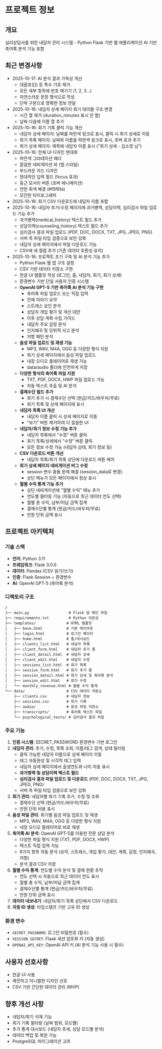 # 프로젝트 정보

## 개요
심리상담사를 위한 내담자 관리 시스템 - Python Flask 기반 웹 애플리케이션
AI 기반 축어록 분석 기능 포함

## 최근 변경사항
- 2025-10-17: AI 분석 결과 가독성 개선
  - 대괄호([]) 등 특수 기호 제거
  - 모든 세부 항목에 번호 매기기 (1, 2, 3...)
  - 자연스러운 문장 형식으로 작성
  - 단락 구분으로 명확한 정보 전달
- 2025-10-16: 내담자 상세 페이지 회기 테이블 구조 변경
  - 시간 열 제거 (duration_minutes 표시 안 함)
  - 날짜 다음에 이름 열 추가
- 2025-10-16: 회기 기록 클릭 기능 개선
  - 내담자 상세 페이지: 날짜를 파란색 링크로 표시, 클릭 시 회기 상세로 이동
  - 회기 목록 페이지: 날짜와 이름을 파란색 링크로 표시, 호버 효과 추가
  - 회기 상세 페이지: 제목에 내담자 이름 표시 ("회기 상세 - 김소영 님")
- 2025-10-16: 전체 UI 디자인 현대화
  - 파란색 그라데이션 헤더
  - 깔끔한 네비게이션 바 (탭 스타일)
  - 부드러운 카드 디자인
  - 현대적인 입력 필드 (focus 효과)
  - 둥근 모서리 버튼 (호버 애니메이션)
  - 연한 회색 배경 (#f5f6fa)
  - 모던한 타이포그래피
- 2025-10-16: 회기 CSV 다운로드에 내담자 이름 포함
- 2025-10-16: 내담자 추가/수정 페이지에 과거병력, 상담이력, 심리검사 파일 업로드 기능 추가
  - 과거병력(medical_history) 텍스트 필드 추가
  - 상담이력(counseling_history) 텍스트 필드 추가
  - 심리검사 결과 파일 업로드 (PDF, DOC, DOCX, TXT, JPG, JPEG, PNG)
  - 서버 측 파일 타입 검증으로 보안 강화
  - 내담자 상세 페이지에서 파일 다운로드 기능
  - CSV에 새 컬럼 추가 (기존 데이터 호환성 유지)
- 2025-10-16: 프로젝트 초기 구축 및 AI 분석 기능 추가
  - Python Flask 웹 앱 구조 설정
  - CSV 기반 데이터 저장소 구현
  - 한글 UI 템플릿 작성 (로그인, 홈, 내담자, 회기, 회기 상세)
  - 환경변수 기반 단일 사용자 인증 시스템
  - **OpenAI GPT-5 기반 축어록 AI 분석 기능 구현**
    - 축어록 파일 업로드 또는 직접 입력
    - 전체 이야기 요약
    - 스트레스 요인 분석
    - 상담자 개입 평가 및 개선 대안
    - 이후 상담 계획 수립 가이드
    - 내담자 주요 감정 분석
    - 인지왜곡 및 당위적 사고 분석
    - 저항 패턴 분석
  - **음성 파일 업로드 및 재생 기능**
    - MP3, WAV, M4A, OGG 등 다양한 형식 지원
    - 회기 상세 페이지에서 음성 파일 업로드
    - 내장 오디오 플레이어로 재생 가능
    - data/audio 폴더에 안전하게 저장
  - **다양한 형식의 축어록 파일 지원**
    - TXT, PDF, DOCX, HWP 파일 업로드 가능
    - 자동 텍스트 추출 및 AI 분석
  - **결제수단 필드 추가**
    - 회기 추가 시 결제수단 선택 (현금/카드/바우처/무료)
    - 회기 목록 및 상세 페이지에 표시
  - **내담자 목록 UI 개선**
    - 내담자 이름 클릭 시 상세 페이지로 이동
    - "보기" 버튼 제거하여 더 깔끔한 UI
  - **내담자/회기 정보 수정 기능 추가**
    - 내담자 목록에서 "수정" 버튼 클릭
    - 회기 목록/상세에서 "수정" 버튼 클릭
    - 모든 정보 수정 가능 (내담자 상태, 회기 정보 등)
  - **CSV 다운로드 버튼 개선**
    - 내담자 목록/회기 목록 상단에 다운로드 버튼 배치
  - **회기 상세 페이지 네비게이션 버그 수정**
    - session 변수 충돌 문제 해결 (session_data로 변경)
    - 상단 메뉴가 모든 페이지에서 정상 표시
  - **월별 수익 통계 기능 추가**
    - 상단 네비게이션에 "월별 수익" 메뉴 추가
    - 연도별 필터링 기능 (자동으로 최근 데이터 연도 선택)
    - 월별 총 수익, 납부/미납 금액 집계
    - 결제수단별 통계 (현금/카드/바우처/무료)
    - 만원 단위 금액 표시

## 프로젝트 아키텍처

### 기술 스택
- **언어**: Python 3.11
- **프레임워크**: Flask 3.0.0
- **데이터**: Pandas (CSV 읽기/쓰기)
- **인증**: Flask Session + 환경변수
- **AI**: OpenAI GPT-5 (축어록 분석)

### 디렉토리 구조
```
/
├── main.py                  # Flask 앱 메인 파일
├── requirements.txt         # Python 의존성
├── templates/              # HTML 템플릿
│   ├── base.html           # 기본 레이아웃
│   ├── login.html          # 로그인 페이지
│   ├── home.html           # 홈/대시보드
│   ├── clients_list.html   # 내담자 목록
│   ├── client_form.html    # 내담자 추가 폼
│   ├── client_detail.html  # 내담자 상세
│   ├── client_edit.html    # 내담자 수정
│   ├── sessions_list.html  # 회기 목록
│   ├── session_form.html   # 회기 추가 폼
│   ├── session_detail.html # 회기 상세 및 축어록 분석
│   ├── session_edit.html   # 회기 수정
│   └── monthly_revenue.html # 월별 수익 통계
└── data/                   # CSV 데이터 저장소
    ├── clients.csv         # 내담자 정보
    ├── sessions.csv        # 회기 기록
    ├── audio/              # 음성 파일 저장소
    ├── transcripts/        # 축어록 텍스트 파일
    └── psychological_tests/ # 심리검사 결과 파일
```

### 주요 기능
1. **인증 시스템**: SECRET_PASSWORD 환경변수 기반 로그인
2. **내담자 관리**: 추가, 수정, 목록 조회, 이름/태그 검색, 상태 필터링
   - 클릭 가능한 내담자 이름으로 상세 페이지 이동
   - 태그 자동완성 및 시각적 태그 입력
   - 내담자 상세 페이지에서 출생연도와 나이 자동 표시
   - **과거병력 및 상담이력 텍스트 필드**
   - **심리검사 결과 파일 업로드 및 다운로드** (PDF, DOC, DOCX, TXT, JPG, JPEG, PNG)
   - 서버 측 파일 타입 검증으로 보안 강화
3. **회기 관리**: 내담자별 회기 기록 추가, 수정 및 조회
   - 결제수단 선택 (현금/카드/바우처/무료)
   - 만원 단위 비용 표시
4. **음성 파일 관리**: 회기별 음성 파일 업로드 및 재생
   - MP3, WAV, M4A, OGG 등 다양한 형식 지원
   - 내장 오디오 플레이어로 바로 재생
5. **축어록 AI 분석**: OpenAI GPT-5를 이용한 전문 상담 분석
   - 다양한 파일 형식 지원 (TXT, PDF, DOCX, HWP)
   - 텍스트 직접 입력 가능
   - 8가지 항목 자동 분석 (요약, 스트레스, 개입 평가, 대안, 계획, 감정, 인지왜곡, 저항)
   - 분석 결과 CSV 저장
6. **월별 수익 통계**: 연도별 수익 분석 및 결제 현황 추적
   - 연도 선택 시 자동으로 최근 데이터 연도 표시
   - 월별 총 수익, 납부/미납 금액 집계
   - 결제수단별 통계 (현금/카드/바우처/무료)
   - 만원 단위 금액 표시
7. **데이터 내보내기**: 내담자/회기 목록 상단에서 CSV 다운로드
8. **자동 ID 생성**: 타임스탬프 기반 고유 ID 생성

### 환경 변수
- `SECRET_PASSWORD`: 로그인 비밀번호 (필수)
- `SESSION_SECRET`: Flask 세션 암호화 키 (자동 생성)
- `OPENAI_API_KEY`: OpenAI API 키 (AI 분석 기능 사용 시 필수)

## 사용자 선호사항
- 한글 UI 사용
- 깨끗하고 미니멀한 디자인 선호
- CSV 기반 간단한 데이터 관리 (MVP)

## 향후 개선 사항
- 내담자/회기 삭제 기능
- 회기 기록 필터링 (날짜 범위, 모드별)
- 추가 통계 대시보드 (내담자 추세, 상담 모드별 분석)
- 데이터 백업 및 복원 기능
- PostgreSQL 마이그레이션 고려
